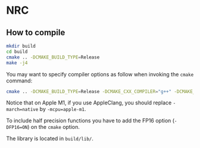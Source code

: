 # NRC

## How to compile

```bash
mkdir build
cd build
cmake .. -DCMAKE_BUILD_TYPE=Release
make -j4
```

You may want to specify compiler options as follow when invoking the `cmake` command:
```bash
cmake .. -DCMAKE_BUILD_TYPE=Release -DCMAKE_CXX_COMPILER="g++" -DCMAKE_CXX_FLAGS="-Wall -O3 -fstrict-aliasing -mtune=native -march=native"
```

Notice that on Apple M1, if you use AppleClang, you should replace `-march=native` by `-mcpu=apple-m1`.

To include half precision functions you have to add the FP16 option (`-DFP16=ON`) on the `cmake` option.

The library is located in `build/lib/`.
